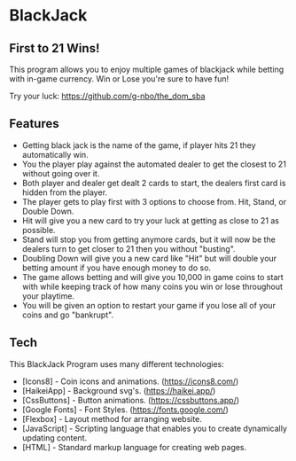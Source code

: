# BlackJack
## First to 21 Wins!

This program allows you to enjoy multiple games of blackjack while betting with in-game currency. 
Win or Lose you're sure to have fun! 

Try your luck: https://github.com/g-nbo/the_dom_sba
## Features

- Getting black jack is the name of the game, if player hits 21 they automatically win. 
- You the player play against the automated dealer to get the closest to 21 without going over it.
- Both player and dealer get dealt 2 cards to start, the dealers first card is hidden from the player.
- The player gets to play first with 3 options to choose from. Hit, Stand, or Double Down.
- Hit will give you a new card to try your luck at getting as close to 21 as possible.
- Stand will stop you from getting anymore cards, but it will now be the dealers turn to get closer to 21 then you without "busting".
- Doubling Down will give you a new card like "Hit" but will double your betting amount if you have enough money to do so.
- The game allows betting and will give you 10,000 in game coins to start with while keeping track of how many coins you win or lose throughout your playtime.
- You will be given an option to restart your game if you lose all of your coins and go "bankrupt".

## Tech
This BlackJack Program uses many different technologies:
- [Icons8] - Coin icons and animations. (https://icons8.com/)
- [HaikeiApp] - Background svg's. (https://haikei.app/)
- [CssButtons] - Button animations. (https://cssbuttons.app/)
- [Google Fonts] - Font Styles. (https://fonts.google.com/)
- [Flexbox] - Layout method for arranging website. 
- [JavaScript] - Scripting language that enables you to create dynamically updating content.
- [HTML] - Standard markup language for creating web pages.